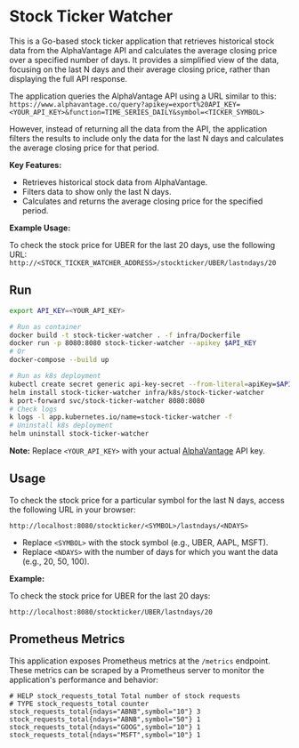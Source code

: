 # Stock Ticker Watcher

This is a Go-based stock ticker application that retrieves historical stock data from the AlphaVantage API and calculates the average closing price over a specified number of days.  It provides a simplified view of the data, focusing on the last N days and their average closing price, rather than displaying the full API response.

The application queries the AlphaVantage API using a URL similar to this: ```https://www.alphavantage.co/query?apikey=export%20API_KEY=<YOUR_API_KEY>&function=TIME_SERIES_DAILY&symbol=<TICKER_SYMBOL>```

However, instead of returning all the data from the API, the application filters the results to include only the data for the last N days and calculates the average closing price for that period.

**Key Features:**

*   Retrieves historical stock data from AlphaVantage.
*   Filters data to show only the last N days.
*   Calculates and returns the average closing price for the specified period.

**Example Usage:**

To check the stock price for UBER for the last 20 days, use the following URL: ```http://<STOCK_TICKER_WATCHER_ADDRESS>/stockticker/UBER/lastndays/20```

## Run

```bash
export API_KEY=<YOUR_API_KEY>

# Run as container
docker build -t stock-ticker-watcher . -f infra/Dockerfile
docker run -p 8080:8080 stock-ticker-watcher --apikey $API_KEY
# Or
docker-compose --build up

# Run as k8s deployment
kubectl create secret generic api-key-secret --from-literal=apiKey=$API_KEY
helm install stock-ticker-watcher infra/k8s/stock-ticker-watcher
k port-forward svc/stock-ticker-watcher 8080:8080
# Check logs
k logs -l app.kubernetes.io/name=stock-ticker-watcher -f
# Uninstall k8s deployment
helm uninstall stock-ticker-watcher
```

**Note:** Replace `<YOUR_API_KEY>` with your actual [AlphaVantage](https://www.alphavantage.co/support/#api-key) API key.

## Usage

To check the stock price for a particular symbol for the last N days, access the following URL in your browser:

```
http://localhost:8080/stockticker/<SYMBOL>/lastndays/<NDAYS>
```

*   Replace `<SYMBOL>` with the stock symbol (e.g., UBER, AAPL, MSFT).
*   Replace `<NDAYS>` with the number of days for which you want the data (e.g., 20, 50, 100).

**Example:**

To check the stock price for UBER for the last 20 days:

```
http://localhost:8080/stockticker/UBER/lastndays/20
```

## Prometheus Metrics

This application exposes Prometheus metrics at the `/metrics` endpoint.  These metrics can be scraped by a Prometheus server to monitor the application's performance and behavior:

```
# HELP stock_requests_total Total number of stock requests
# TYPE stock_requests_total counter
stock_requests_total{ndays="ABNB",symbol="10"} 3
stock_requests_total{ndays="ABNB",symbol="50"} 1
stock_requests_total{ndays="GOOG",symbol="10"} 1
stock_requests_total{ndays="MSFT",symbol="10"} 1
```